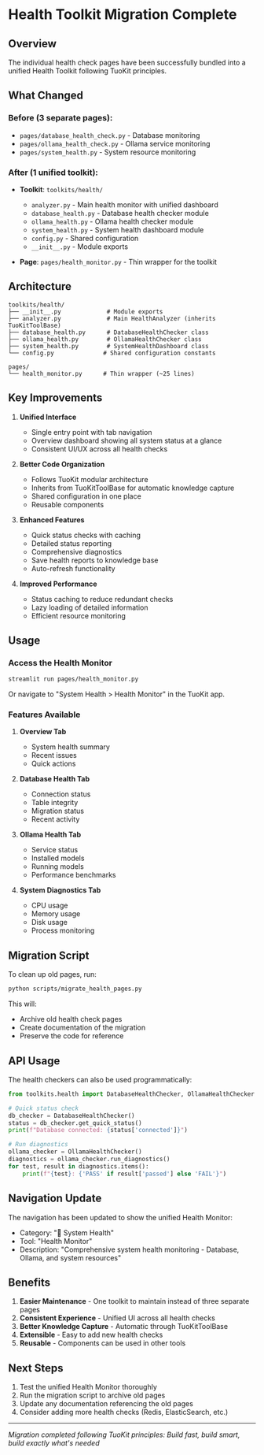 # Health Toolkit Migration Complete

## Overview
The individual health check pages have been successfully bundled into a unified Health Toolkit following TuoKit principles.

## What Changed

### Before (3 separate pages):
- `pages/database_health_check.py` - Database monitoring
- `pages/ollama_health_check.py` - Ollama service monitoring
- `pages/system_health.py` - System resource monitoring

### After (1 unified toolkit):
- **Toolkit**: `toolkits/health/`
  - `analyzer.py` - Main health monitor with unified dashboard
  - `database_health.py` - Database health checker module
  - `ollama_health.py` - Ollama health checker module
  - `system_health.py` - System health dashboard module
  - `config.py` - Shared configuration
  - `__init__.py` - Module exports

- **Page**: `pages/health_monitor.py` - Thin wrapper for the toolkit

## Architecture

```
toolkits/health/
├── __init__.py             # Module exports
├── analyzer.py             # Main HealthAnalyzer (inherits TuoKitToolBase)
├── database_health.py      # DatabaseHealthChecker class
├── ollama_health.py        # OllamaHealthChecker class
├── system_health.py        # SystemHealthDashboard class
└── config.py              # Shared configuration constants

pages/
└── health_monitor.py      # Thin wrapper (~25 lines)
```

## Key Improvements

1. **Unified Interface**
   - Single entry point with tab navigation
   - Overview dashboard showing all system status at a glance
   - Consistent UI/UX across all health checks

2. **Better Code Organization**
   - Follows TuoKit modular architecture
   - Inherits from TuoKitToolBase for automatic knowledge capture
   - Shared configuration in one place
   - Reusable components

3. **Enhanced Features**
   - Quick status checks with caching
   - Detailed status reporting
   - Comprehensive diagnostics
   - Save health reports to knowledge base
   - Auto-refresh functionality

4. **Improved Performance**
   - Status caching to reduce redundant checks
   - Lazy loading of detailed information
   - Efficient resource monitoring

## Usage

### Access the Health Monitor
```bash
streamlit run pages/health_monitor.py
```

Or navigate to "System Health > Health Monitor" in the TuoKit app.

### Features Available

1. **Overview Tab**
   - System health summary
   - Recent issues
   - Quick actions

2. **Database Health Tab**
   - Connection status
   - Table integrity
   - Migration status
   - Recent activity

3. **Ollama Health Tab**
   - Service status
   - Installed models
   - Running models
   - Performance benchmarks

4. **System Diagnostics Tab**
   - CPU usage
   - Memory usage
   - Disk usage
   - Process monitoring

## Migration Script

To clean up old pages, run:
```bash
python scripts/migrate_health_pages.py
```

This will:
- Archive old health check pages
- Create documentation of the migration
- Preserve the code for reference

## API Usage

The health checkers can also be used programmatically:

```python
from toolkits.health import DatabaseHealthChecker, OllamaHealthChecker

# Quick status check
db_checker = DatabaseHealthChecker()
status = db_checker.get_quick_status()
print(f"Database connected: {status['connected']}")

# Run diagnostics
ollama_checker = OllamaHealthChecker()
diagnostics = ollama_checker.run_diagnostics()
for test, result in diagnostics.items():
    print(f"{test}: {'PASS' if result['passed'] else 'FAIL'}")
```

## Navigation Update

The navigation has been updated to show the unified Health Monitor:
- Category: "🏥 System Health"
- Tool: "Health Monitor"
- Description: "Comprehensive system health monitoring - Database, Ollama, and system resources"

## Benefits

1. **Easier Maintenance** - One toolkit to maintain instead of three separate pages
2. **Consistent Experience** - Unified UI across all health checks
3. **Better Knowledge Capture** - Automatic through TuoKitToolBase
4. **Extensible** - Easy to add new health checks
5. **Reusable** - Components can be used in other tools

## Next Steps

1. Test the unified Health Monitor thoroughly
2. Run the migration script to archive old pages
3. Update any documentation referencing the old pages
4. Consider adding more health checks (Redis, ElasticSearch, etc.)

---
*Migration completed following TuoKit principles: Build fast, build smart, build exactly what's needed*